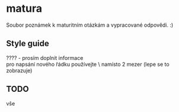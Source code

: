 # matura
Soubor poznámek k maturitním otázkám a vypracované odpovědi. :)

## Style guide
???? - prosím doplnit informace\
pro napsání nového řádku používejte \ namísto 2 mezer (lepe se to zobrazuje)

## TODO
vše
